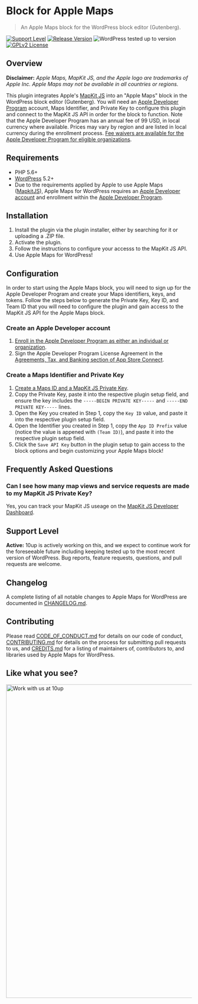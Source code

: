 # Block for Apple Maps

> An Apple Maps block for the WordPress block editor (Gutenberg).

[![Support Level](https://img.shields.io/badge/support-active-green.svg)](#support-level) [![Release Version](https://img.shields.io/github/release/10up/apple-maps-wordpress.svg)](https://github.com/10up/apple-maps-wordpress/releases/latest) ![WordPress tested up to version](https://img.shields.io/badge/WordPress-v5.4%20tested-success.svg) [![GPLv2 License](https://img.shields.io/github/license/10up/apple-maps-wordpress.svg)](https://github.com/10up/apple-maps-wordpress/blob/develop/LICENSE.md)

## Overview

**Disclaimer:** _Apple Maps, MapKit JS, and the Apple logo are trademarks of Apple Inc.  Apple Maps may not be available in all countries or regions._

This plugin integrates Apple's [MapKit JS](https://developer.apple.com/maps/mapkitjs/) into an "Apple Maps" block in the WordPress block editor (Gutenberg).  You will need an [Apple Developer Program](https://developer.apple.com/programs/) account, Maps Identifier, and Private Key to configure this plugin and connect to the MapKit JS API in order for the block to function.  Note that the Apple Developer Program has an annual fee of 99 USD, in local currency where available.  Prices may vary by region and are listed in local currency during the enrollment process.  [Fee waivers are available for the Apple Developer Program for eligible organizations](https://developer.apple.com/support/membership-fee-waiver/).

## Requirements

* PHP 5.6+
* [WordPress](http://wordpress.org/) 5.2+
* Due to the requirements applied by Apple to use Apple Maps ([MapkitJS](https://developer.apple.com/maps/mapkitjs/)), Apple Maps for WordPress requires an [Apple Developer](https://developer.apple.com/) [account](https://developer.apple.com/account/) and enrollment within the [Apple Developer Program](https://developer.apple.com/programs/).

## Installation

1. Install the plugin via the plugin installer, either by searching for it or uploading a .ZIP file.
1. Activate the plugin.
1. Follow the instructions to configure your accesss to the MapKit JS API.
1. Use Apple Maps for WordPress!

## Configuration

In order to start using the Apple Maps block, you will need to sign up for the Apple Developer Program and create your Maps identifiers, keys, and tokens.  Follow the steps below to generate the Private Key, Key ID, and Team ID that you will need to configure the plugin and gain access to the MapKit JS API for the Apple Maps block.

### Create an Apple Developer account

1. [Enroll in the Apple Developer Program as either an individual or organization](https://developer.apple.com/programs/enroll/).
1. Sign the Apple Developer Program License Agreement in the [Agreements, Tax, and Banking section of App Store Connect](https://appstoreconnect.apple.com/WebObjects/iTunesConnect.woa/da/jumpTo?page=contracts).

### Create a Maps Identifier and Private Key

1. [Create a Maps ID and a MapKit JS Private Key](https://developer.apple.com/documentation/mapkitjs/creating_a_maps_identifier_and_a_private_key).
1. Copy the Private Key, paste it into the respective plugin setup field, and ensure the key includes the `-----BEGIN PRIVATE KEY-----` and `-----END PRIVATE KEY-----` lines.
1. Open the Key you created in Step 1, copy the `Key ID` value, and paste it into the respective plugin setup field.
1. Open the Identifier you created in Step 1, copy the `App ID Prefix` value (notice the value is appened with `(Team ID)`), and paste it into the respective plugin setup field.
1. Click the `Save API Key` button in the plugin setup to gain access to the block options and begin customizing your Apple Maps block!

## Frequently Asked Questions
 
### Can I see how many map views and service requests are made to my MapKit JS Private Key?
 
Yes, you can track your MapKit JS useage on the [MapKit JS Developer Dashboard](https://maps.developer.apple.com/).

## Support Level

**Active:** 10up is actively working on this, and we expect to continue work for the foreseeable future including keeping tested up to the most recent version of WordPress.  Bug reports, feature requests, questions, and pull requests are welcome.

## Changelog

A complete listing of all notable changes to Apple Maps for WordPress are documented in [CHANGELOG.md](https://github.com/10up/apple-maps-wordpress/blob/develop/CHANGELOG.md).

## Contributing

Please read [CODE_OF_CONDUCT.md](https://github.com/10up/apple-maps-wordpress/blob/develop/CODE_OF_CONDUCT.md) for details on our code of conduct, [CONTRIBUTING.md](https://github.com/10up/apple-maps-wordpress/blob/develop/CONTRIBUTING.md) for details on the process for submitting pull requests to us, and [CREDITS.md](https://github.com/10up/apple-maps-wordpress/blob/develop/CREDITS.md) for a listing of maintainers of, contributors to, and libraries used by Apple Maps for WordPress.

## Like what you see?

<a href="http://10up.com/contact/"><img src="https://10updotcom-wpengine.s3.amazonaws.com/uploads/2016/10/10up-Github-Banner.png" width="850" alt="Work with us at 10up"></a>
